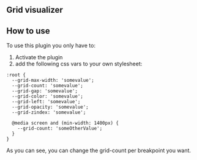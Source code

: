 ## Grid visualizer

## How to use
To use this plugin you only have to:
1. Activate the plugin
2. add the following css vars to your own stylesheet:

```
:root {
  --grid-max-width: 'somevalue';
  --grid-count: 'somevalue';
  --grid-gap: 'somevalue';
  --grid-color: 'somevalue';
  --grid-left: 'somevalue';
  --grid-opacity: 'somevalue';
  --grid-zindex: 'somevalue';

  @media screen and (min-width: 1400px) {
    --grid-count: 'someOtherValue';
  }
}
```

As you can see, you can change the grid-count per breakpoint you want.